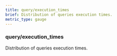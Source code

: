 ```yaml
---
title: query/execution_times
brief: Distribution of queries execution times.
metric_type: gauge
---
```

### query/execution_times

Distribution of queries execution times.